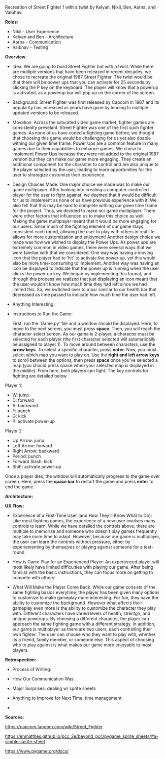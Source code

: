Recreation of Street Fighter 1 with a twist by Kelyan, Nikil, Ben, Aarna, and Vaibhav. 


**Roles**: 
- Nikil - User Experience 
- Kelyan and Ben - Architecture 
- Aarna - Communication 
- Vaibhav - Testing

**Overview**: 
- Idea: We are going to build Street Fighter but with a twist. While there are mutliple versions that have been released in recent decades, we chose to recreate the original 1987 Street Fighter. The twist would be that there will be power ups that you can activate for 25 seconds by clicking the P key on the keyboard. The player will know that a powerup is activated, as a powerup bar will pop up on the corner of the screen. 
  
- Background: Street Fighter was first released by Capcom in 1987 and its popularity has increased as years have gone by leading 
to multiple updated versions to be released.

- Movation: Across the saturated video game market, fighter games are consistenlty prevelant. Street Fighter was one of the first such fighter games. As none of us have coded a fighting game before, we thought that choosing this game would be challenging for us yet also doable withing our given time frame. Power Ups are a common feature in many games due to their capabilities to enhance games. We chose to implement Power Ups because they were not added to the original 1987 version but they can make our game more engaging. They create an additional component for the character to control and are also unique to the player selected by the user, leading to more opportunities for the user to strategize customize their experience.
  
- Design Choices Made: One major choice we made was to make our game multiplayer. After looking into creating a computer-controlled player for the user to fight against, we deemed that it would be difficult for us to implement as none of us have previous experience with it. We also felt that this may be hard to complete withing our given time frame for the project. Thus, we decided to make our game multiplayer. There were other factors that influenced us to make this choice as well. Making the game multiplayer meant that it would be more engaging for our users. Since much of the fighting element of our game stays consistent each round, allowing the user to play with others in real life allows for more customization and enjoyment! Another design choice we made was how we wished to display the Power Ups. As power ups are extremely common in video games, there were several ways that we were familiar with that we considered. One way was having a moving icon that the player had to 'hit' to activate the power up, yet this would also be more time-consuming to implement. Another way was having an icon be displayed to indicate that the power up is running when the user clicks the power up key. We began by implementing this format, and through this process we realized that just displaying an icon meant that the user wouldn't know how much time they had left since we had limited this. So, we switched over to a bar similiar to our health bar that decreased as time passed to indicate how much time the user had left.  
  
- Anything Interesting:
  
- Instructions to Run the Game:
  
  First, run the 'Game.py' file and a window should be displayed. Here, to move to the next screen, you must press **space**. Then, you will reach the character select screen. As our game is 2-player, a character must be selected for each player (the first character selected will automatically be assigned to player 1). To move around between characters, use the **arrow keys**. To select a specific character, press **enter**. Now, you must select which map you want to play on. Use the **right and left arrow keys** to scroll between the options, then press **space** once you've selected a map (you should press space when your selected map is displayed in the middle). From here, both players can fight. The key controls for fighting are detailed below.

Player 1: 
- W: jump 
- D: forward
- A: backward
- F: punch
- G: kick
- P: activate power-up

Player 2
- Up Arrow: jump
- Left Arrow: forward
- Right Arrow: backward
- Period: punch
- Forward Slash: kick
- Shift: activate power-up

Once a player dies, the window will automatically progress to the game over screen. Here, press the **space bar** to restart the game and press **enter** to end the game.


**Architecture:**

**UX Flow:**
- Experience of a First-Time User (and How They'll Know What to Do): Like most fighting games, the experience of a new user involves many controls to learn. While we have detailed the controls above, there are multiple to memorize and someone who doesn't play games frequently may take more time to adapt. However, because our game is multiplayer, the user can learn the controls without pressure, either by experiementing by themselves or playing against someone for a test-round. 
  
- How is Game Play for an Experienced Player: An experienced player will most likely have limited difficulties with playing our game. After being familiar with the basic instructions, they can focus more on getting to compete with others!
  
- What Will Make the Player Come Back: While our game consists of the same fighting basics everytime, the player has been given many options to customize to make gameplay more interesting. For fun, they have the ability to customize the background. However what affects their gameplay even more is the ability to customize the character they play with. Different characters have varied levels of health, strentgh, and unique powerups. By choosing a different character, the player can approach the same fighting game with a different strategy. In addition, our game is multiplayer as there are two users, each controlling their own fighter. The user can choose who they want to play with, whether its a friend, family member, or someone else. This aspect of choosing who to play against is what makes our game more enjoyable to most players. 

**Retrospection:**

- Process of Writing:
  
- How Our Communication Was:
  
- Major Surprises: dealing w/ sprite sheets
  
- Anything to Improve for Next Time: time management
- 

**Sources:**

https://capcom.fandom.com/wiki/Street_Fighter 

https://ehmatthes.github.io/pcc_2e/beyond_pcc/pygame_sprite_sheets/#a-simple-sprite-sheet

https://www.pygame.org/docs/
